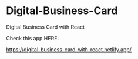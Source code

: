 # Digital-Business-Card

Digital Business Card with React

Check this app HERE:

https://digital-business-card-with-react.netlify.app/
